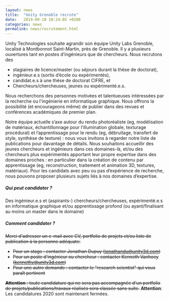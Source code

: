```yaml
---
layout: news
title:  "Unity Grenoble recrute"
date:   2019-09-10 10:24:05 +0200
categories: news
permalink: news/recrutement.html
---
```




Unity Technologies souhaite agrandir son équipe Unity Labs Grenoble, localisé à Montbonnot Saint-Martin, près de Grenoble. Il y a plusieurs ouvertures tant en postes d’ingénieurs que de chercheurs. Nous recrutons des
* stagiaires de licence/master (ou séjours durant la thèse de doctorat),
* ingénieur.e.s (sortis d’école ou expérimentés),
* candidat.e.s à une thèse de doctorat CIFRE, et
* Chercheurs/chercheuses, jeunes ou expérimenté.e.s.

Nous recherchons des personnes motivées et talentueuses intéressées par la recherche ou l'ingénierie en informatique graphique. Nous offrons la possibilité (et encourageons même) de publier dans des revues et conférences académiques de premier plan.

Notre équipe actuelle s’axe autour du rendu photoréaliste (eg, modélisation de matériaux, échantillonnage pour l’illumination globale, texturage procédural) et l’apprentissage pour le rendu
(eg, débruitage, transfert de style, synthèse de texture) : nous vous invitons à regarder notre liste de publications pour davantage de détails. Nous souhaitons accueillir des jeunes chercheurs et ingénieurs dans ces domaines-là, et/ou des chercheurs plus expérimentés apportant leur propre expertise dans des domaines proches : en particulier dans la création de contenu par apprentissage (eg, reconstruction, traitement et animation 3D, textures, matériaux). Pour les candidats avec peu ou pas d’expérience de recherche, nous pouvons proposer plusieurs sujets liés à nos domaines d’expertise.

##### Qui peut candidater ?
Des ingénieur.e.s et (aspirants-) chercheurs/chercheuses, expérimenté.e.s en informatique graphique et/ou apprentissage profond (ou ayant/finalisant au moins un master dans le domaine)

##### Comment candidater ?
~~Merci d'adresser un e-mail avec CV, portfolio de projets et/ou liste de publication à la personne adéquate:~~ 
* ~~Pour un stage : contacter Jonathan Dupuy (jonathandu@unity3d.com)~~
* ~~Pour un poste d'ingénieur ou chercheur : contacter Kenneth Vanhoey (kennethv@unity3d.com)~~
* ~~Pour une autre demande : contacter le "research scientist" qui vous paraît pertinent~~
  
~~**Attention** : toute candidature qui ne sera pas accompagnée d'un portfolio de projets/publications/travaux réalisés sera classée sans suite.~~
**Attention**: Les candidatures 2020 sont maintenant fermées.

